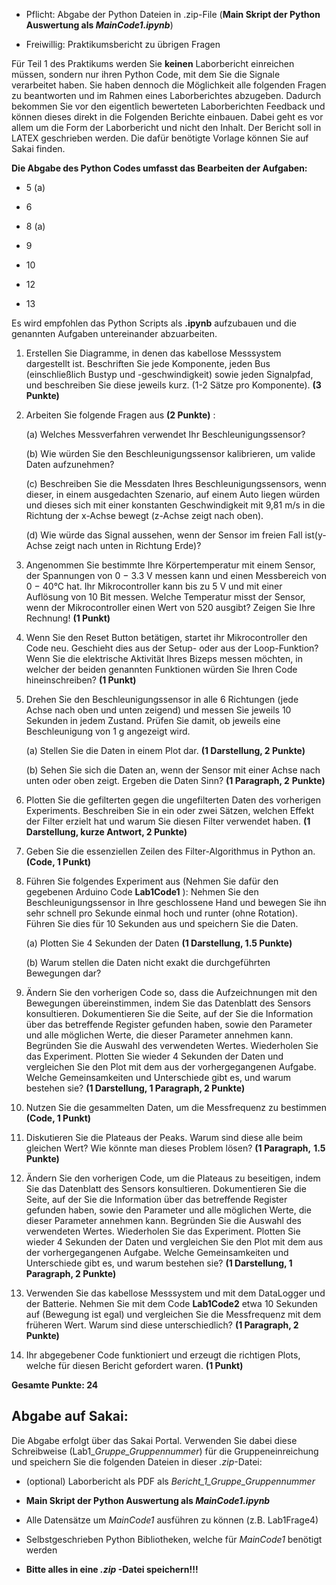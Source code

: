 
  - Pflicht: Abgabe der Python Dateien in .zip-File (**Main Skript der Python Auswertung als *MainCode1.ipynb***)

  - Freiwillig: Praktikumsbericht zu übrigen Fragen

Für Teil 1 des Praktikums werden Sie **keinen** Laborbericht einreichen müssen, sondern nur ihren Python Code, mit dem Sie die Signale verarbeitet haben. Sie haben dennoch die Möglichkeit alle folgenden Fragen zu beantworten und im Rahmen eines Laborberichtes abzugeben. Dadurch bekommen Sie vor den eigentlich bewerteten Laborberichten Feedback und können dieses direkt in die Folgenden Berichte einbauen. Dabei geht es vor allem um die Form der Laborbericht und nicht den Inhalt. Der Bericht soll in LATEX geschrieben werden. Die dafür benötigte Vorlage können Sie auf Sakai finden.

**Die Abgabe des Python Codes umfasst das Bearbeiten der Aufgaben:**

  - 5 (a)

  - 6

  - 8 (a)

  - 9
  - 10

  - 12
  - 13

Es wird empfohlen das Python Scripts als **.ipynb** aufzubauen und die genannten Aufgaben untereinander abzuarbeiten.

1. Erstellen Sie Diagramme, in denen das kabellose Messsystem dargestellt ist. Beschriften Sie jede Komponente, jeden Bus (einschließlich Bustyp und -geschwindigkeit) sowie jeden Signalpfad, und beschreiben Sie diese jeweils kurz. (1-2 Sätze pro Komponente). **(3 Punkte)**

2. Arbeiten Sie folgende Fragen aus **(2 Punkte)** :

    (a) Welches Messverfahren verwendet Ihr Beschleunigungssensor?

    (b) Wie würden Sie den Beschleunigungssensor kalibrieren, um valide Daten aufzunehmen?

    (c) Beschreiben Sie die Messdaten Ihres Beschleunigungssensors, wenn dieser, in einem ausgedachten Szenario, auf einem Auto liegen würden und dieses sich mit einer konstanten Geschwindigkeit mit 9,81 m/s in die Richtung der x-Achse bewegt (z-Achse zeigt nach oben).

    (d) Wie würde das Signal aussehen, wenn der Sensor im freien Fall ist(y-Achse zeigt nach unten in Richtung Erde)?

3. Angenommen Sie bestimmte Ihre Körpertemperatur mit einem Sensor, der
Spannungen von 0 − 3.3 V messen kann und einen Messbereich von 0 − 40°C
hat. Ihr Mikrocontroller kann bis zu 5 V und mit einer Auflösung von 10
Bit messen. Welche Temperatur misst der Sensor, wenn der Mikrocontroller
einen Wert von 520 ausgibt? Zeigen Sie Ihre Rechnung! **(1 Punkt)**

4. Wenn Sie den Reset Button betätigen, startet ihr Mikrocontroller den Code neu. Geschieht dies aus der Setup- oder aus der Loop-Funktion? Wenn Sie die elektrische Aktivität Ihres Bizeps messen möchten, in welcher der beiden genannten Funktionen würden Sie Ihren Code hineinschreiben? **(1 Punkt)**

5. Drehen Sie den Beschleunigungssensor in alle 6 Richtungen (jede Achse nach oben und unten zeigend) und messen Sie jeweils 10 Sekunden in jedem Zustand. Prüfen Sie damit, ob jeweils eine Beschleunigung von 1 g angezeigt wird.

    (a) Stellen Sie die Daten in einem Plot dar. **(1 Darstellung, 2 Punkte)**

    (b) Sehen Sie sich die Daten an, wenn der Sensor mit einer Achse nach
unten oder oben zeigt. Ergeben die Daten Sinn? **(1 Paragraph, 2**
**Punkte)**

6. Plotten Sie die gefilterten gegen die ungefilterten Daten des vorherigen Experiments. Beschreiben Sie in ein oder zwei Sätzen, welchen Effekt der Filter erzielt hat und warum Sie diesen Filter verwendet haben. **(1 Darstellung, kurze Antwort, 2 Punkte)**

7. Geben Sie die essenziellen Zeilen des Filter-Algorithmus in Python an. **(Code, 1 Punkt)**

8. Führen Sie folgendes Experiment aus (Nehmen Sie dafür den gegebenen
Arduino Code **Lab1Code1** ): Nehmen Sie den Beschleunigungssensor in
Ihre geschlossene Hand und bewegen Sie ihn sehr schnell pro Sekunde einmal hoch und runter (ohne Rotation). Führen Sie dies für 10 Sekunden aus und speichern Sie die Daten.

    (a) Plotten Sie 4 Sekunden der Daten **(1 Darstellung, 1.5 Punkte)**

    (b) Warum stellen die Daten nicht exakt die durchgeführten Bewegungen dar?

9. Ändern Sie den vorherigen Code so, dass die Aufzeichnungen mit den Bewegungen übereinstimmen, indem Sie das Datenblatt des Sensors konsultieren. Dokumentieren Sie die Seite, auf der Sie die Information über das betreffende Register gefunden haben, sowie den Parameter und alle möglichen Werte, die dieser Parameter annehmen kann. Begründen Sie die Auswahl des verwendeten Wertes. Wiederholen Sie das Experiment. Plotten Sie wieder 4 Sekunden der Daten und vergleichen Sie den Plot mit dem aus der vorhergegangenen Aufgabe. Welche Gemeinsamkeiten und Unterschiede gibt es, und warum bestehen sie? **(1 Darstellung, 1 Paragraph, 2 Punkte)**

10. Nutzen Sie die gesammelten Daten, um die Messfrequenz zu bestimmen
**(Code, 1 Punkt)**

11. Diskutieren Sie die Plateaus der Peaks. Warum sind diese alle beim gleichen Wert? Wie könnte man dieses Problem lösen? **(1 Paragraph,**
**1.5 Punkte)**

12. Ändern Sie den vorherigen Code, um die Plateaus zu beseitigen, indem Sie das Datenblatt des Sensors konsultieren. Dokumentieren Sie die Seite, auf der Sie die Information über das betreffende Register gefunden haben, sowie den Parameter und alle möglichen Werte, die dieser Parameter annehmen kann. Begründen Sie die Auswahl des verwendeten Wertes. Wiederholen Sie das Experiment. Plotten Sie wieder 4 Sekunden der Daten und vergleichen Sie den Plot mit dem aus der vorhergegangenen Aufgabe. Welche Gemeinsamkeiten und Unterschiede gibt es, und warum bestehen sie? **(1 Darstellung, 1 Paragraph, 2 Punkte)**

13. Verwenden Sie das kabellose Messsystem und mit dem DataLogger und der Batterie. Nehmen Sie mit dem Code **Lab1Code2** etwa 10 Sekunden auf (Bewegung ist egal) und vergleichen Sie die Messfrequenz mit dem früheren Wert. Warum sind diese unterschiedlich? **(1 Paragraph, 2 Punkte)**

14. Ihr abgegebener Code funktioniert und erzeugt die richtigen Plots, welche für diesen Bericht gefordert waren. **(1 Punkt)**

**Gesamte Punkte: 24**

## **Abgabe auf Sakai:**
Die Abgabe erfolgt über das Sakai Portal. Verwenden Sie dabei diese Schreibweise (Lab1_*Gruppe_Gruppennummer*) für die Gruppeneinreichung und speichern Sie die folgenden Dateien in dieser *.zip*-Datei:

 -  (optional) Laborbericht als PDF als *Bericht_1_Gruppe_Gruppennummer*

  - **Main Skript der Python Auswertung als *MainCode1.ipynb***

  - Alle Datensätze um *MainCode1* ausführen zu können (z.B. Lab1Frage4)

  - Selbstgeschrieben Python Bibliotheken, welche für *MainCode1* benötigt werden

  - **Bitte alles in eine *.zip* -Datei speichern!!!**


